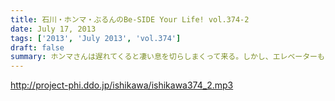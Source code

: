 ```yaml
---
title: 石川・ホンマ・ぶるんのBe-SIDE Your Life! vol.374-2
date: July 17, 2013
tags: ['2013', 'July 2013', 'vol.374']
draft: false
summary: ホンマさんは遅れてくると凄い息を切らしまくって来る。しかし、エレベーターもあったりするしそんなに駅から走ってくるのか！？真相は藪の中～～今日も。ＮＡＭＡＥ 
---
```


http://project-phi.ddo.jp/ishikawa/ishikawa374_2.mp3